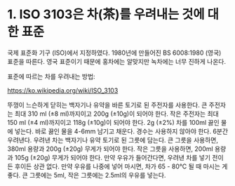 # 1. ISO 3103은 차(茶)를 우려내는 것에 대한 표준

국제 표준화 기구 (ISO)에서 지정하였다. 1980년에 만들어진 BS 6008:1980 (영국) 표준을 따른다. 영국 표준이기 때문에 홍차에는 알맞지만 녹차에는 너무 진하게 나온다.

표준에 따르는 차를 우려내는 방법:

https://ko.wikipedia.org/wiki/ISO_3103

뚜껑이 느슨하게 닫히는 백자기나 유약을 바른 토기로 된 주전자를 사용한다.
큰 주전자는 최대 310 ml (±8 ml)까지이고 200g (±10g)이 되어야 한다.
작은 주전자는 최대 150 ml (±4 ml)까지이고 118g (±10g)이 되어야 한다.
2g (±2%) 차를 100ml 끓인 물에 넣는다.
바로 끓인 물을 4-6mm 남기고 채운다.
경수는 사용하지 않아야 한다.
6분간 우려낸다.
우려낸 차는 백자기나 유약 토기로 된 그릇에 담는다.
큰 그릇을 사용하면, 380ml 용량과 200g (±20g) 무게가 되어야 한다.
작은 그릇을 사용하면, 200ml 용량과 105g (±20g) 무게가 되어야 한다.
만약 우유가 들어간다면, 우려낸 차를 넣기 전이든 후이든 상관 없다.
만약 우유를 나중에 넣어 마시면, 차가 65 - 80°C 될 때 마시는 게 좋다.
큰 그릇에는 5ml, 작은 그릇에는 2.5ml의 우유를 넣는다.
